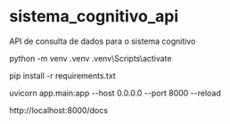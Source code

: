 # sistema_cognitivo_api
API de consulta de dados para o sistema cognitivo


python -m venv .venv
.venv\Scripts\activate

pip install -r requirements.txt

uvicorn app.main:app --host 0.0.0.0 --port 8000 --reload

http://localhost:8000/docs

